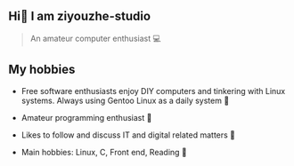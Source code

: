 ## Hi👋 I am ziyouzhe-studio

> An amateur computer enthusiast 💻

## My hobbies

* Free software enthusiasts enjoy DIY computers and tinkering with Linux systems. Always using Gentoo Linux as a daily system 🚬
* Amateur programming enthusiast  🧠
* Likes to follow and discuss IT and digital related matters 🚀

* Main hobbies: Linux, C, Front end, Reading 📖
